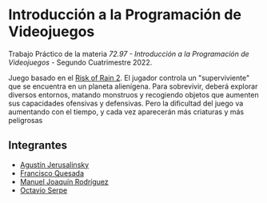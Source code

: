 # Introducción a la Programación de Videojuegos
Trabajo Práctico de la materia *72.97 - Introducción a la Programación de Videojuegos* - Segundo Cuatrimestre 2022.

Juego basado en el [Risk of Rain 2](https://riskofrain2.fandom.com/wiki/Risk_of_Rain_2_Wiki). El jugador controla un "superviviente" que se encuentra en un planeta alienígena. Para sobrevivir, deberá explorar diversos entornos, matando monstruos y recogiendo objetos que aumenten sus capacidades ofensivas y defensivas. Pero la dificultad del juego va aumentando con el tiempo, y cada vez aparecerán más criaturas y más peligrosas

## Integrantes
* [Agustín Jerusalinsky](https://github.com/AgustinJerusalinsky)
* [Francisco Quesada](https://github.com/fquesada00)
* [Manuel Joaquín Rodríguez](https://github.com/rodriguezmanueljoaquin)
* [Octavio Serpe](https://github.com/octavioserpe)